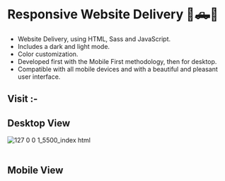 # Responsive Website Delivery 🚚🛻🎁

- Website Delivery, using HTML, Sass and JavaScript.
- Includes a dark and light mode.
- Color customization.
- Developed first with the Mobile First methodology, then for desktop.
- Compatible with all mobile devices and with a beautiful and pleasant user interface.

## Visit :- <a href="" target="_blank"></a>
## Desktop View
![127 0 0 1_5500_index html](https://github.com/Janith-Sandamal/YoYo-Delivery/assets/78975250/c44ee0ac-42c3-4339-b712-50d3fc7f9207)
<br><br>
## Mobile View
